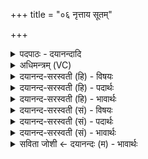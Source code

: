 +++
title = "०६ नृत्ताय सूतम्"

+++
<details><summary>पदपाठः - दयानन्दादि</summary>

नृ॒त्ताय॑। सू॒त॒म्। गी॒ताय॑। शै॒लू॒षम्। धर्मा॑य। स॒भा॒च॒रमिति॑ सभाऽच॒रम्। न॒रिष्ठा॑यै। भी॒म॒लम्। न॒र्माय॑। रे॒भम्। हसा॑य। कारि॑म्। आ॒न॒न्दायेत्या॑न॒न्दाय॑। स्त्री॒ष॒ख॒म्। स्त्री॒स॒खमिति॑ स्त्रीऽस॒खम्। प्र॒मद॒ इति॑ प्र॒ऽमदे॑। कु॒मा॒री॑पु॒त्रमिति॑ कुमारीऽपु॒त्रम्। मे॒धायै॑। र॒थ॒का॒रमिति॑ रथऽका॒रम्। धैर्य्या॑य। तक्षा॑णम्। ६।
</details>

<details><summary>अधिमन्त्रम् (VC)</summary>

- परमेश्वरो देवता
- नारायण ऋषिः
- निचृदष्टिः
- मध्यमः
</details>

<details><summary>दयानन्द-सरस्वती (हि) - विषयः</summary>

फिर राजपुरुषों को क्या करना चाहिए इस विषय को अगले मन्त्र में कहा है ॥
</details>

<details><summary>दयानन्द-सरस्वती (हि) - पदार्थः</summary>

पदार्थान्वयभाषाः -  हे जगदीश्वर ! वा राजन् ! आप (नृत्ताय) नाचने के लिए (सूतम्) क्षत्रिय से ब्राह्मणी में उत्पन्न हुए सूत को (गीताय) गाने के अर्थ (शैलूषम्) गाने हारे नट को (धर्माय) धर्म की रक्षा के लिए (सभाचरम्) सभा में विचरने हारे सभापति को (नर्माय) कोमलता के अर्थ (रेभम्) स्तुति करनेहारे को (आनन्दाय) आनन्द भोगने के अर्थ (स्त्रीषखम्) स्त्री से मित्रता रखनेवाले पति को (मेधायै) बुद्धि के लिए (रथकारम्) विमानादि को रचनेहारे कारीगर को (धैर्याय) धीरज के लिए (तक्षाणम्) महीन काम करनेवाले बढ़ई को उत्पन्न कीजिए (नरिष्ठायै) अति दुष्ट नरों की गोष्ठी के लिए प्रवृत्त हुए (भीमलम्) भयंकर विषयों को ग्रहण करनेवाले को (हसाय) हंसने के अर्थ प्रवृत्त हुए (कारिम्) उपहासकर्त्ता को और (प्रमदे) प्रमाद के लिए प्रवृत्त हुए (कुमारीपुत्रम्) विवाह से पहिले व्यभिचार से उत्पन्न हुए को दूर कर दीजिए ॥६ ॥
</details>

<details><summary>दयानन्द-सरस्वती (हि) - भावार्थः</summary>

भावार्थभाषाः -  राजपुरुषों को चाहिए कि परमेश्वर के उपदेश और राजा की आज्ञा से सब श्रेष्ठ धर्मात्मा जनों को उत्साह दें, हंसी करने और भय देनेवालों को निवृत्त करें, अनेक सभाओं को बना के सब व्यवस्था और शिल्पविद्या की उन्नति किया करें ॥६ ॥
</details>

<details><summary>दयानन्द-सरस्वती (सं) - विषयः</summary>

पुना राजपुरुषैः किं कर्त्तव्यमित्याह ॥
</details>

<details><summary>दयानन्द-सरस्वती (सं) - पदार्थः</summary>

पदार्थान्वयभाषाः -  हे जगदीश्वर राजन् वा ! त्वं नृत्ताय सूतं गीताय शैलूषं धर्माय सभाचरं नर्माय रेभमानन्दाय स्त्रीषखं मेधायै रथकारं धैर्याय तक्षाणमासुव, नरिष्ठायै भीमलं हसाय कारिं प्रमदे कुमारीपुत्रं परासुव ॥६ ॥
</details>

<details><summary>दयानन्द-सरस्वती (सं) - भावार्थः</summary>

भावार्थभाषाः -  राजपुरुषैः परमेश्वरोपदेशेन राजाज्ञया च सर्वे श्रेष्ठा धार्मिका जना उत्साहनीया हास्यभयप्रदा निवारणीया अनेकाः सभा निर्माय सर्वा व्यवस्थाः शिल्पविद्योन्नतिश्च कार्य्या ॥६ ॥
</details>

<details><summary>सविता जोशी ← दयानन्दः (म) - भावार्थः</summary>

भावार्थभाषाः -  राजपुरुषांनी परमेश्वराला उपदेश स्मरून व राजाची आज्ञा पाळून श्रेष्ठ व धार्मिक लोकांचा उत्साह वाढवावा. जे लोक चेष्टा करतात, भयभीत करतात, त्यांना दूर करावे. निरनिराळ्या सभा बनवाव्या व व्यवस्था ठेवावी आणि हस्तकला (शिल्पविद्या) समृद्ध करावी.
</details>